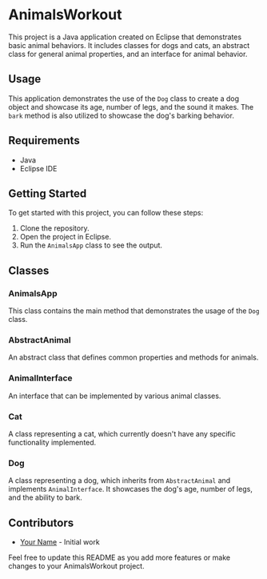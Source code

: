 # AnimalsWorkout

This project is a Java application created on Eclipse that demonstrates basic animal behaviors. It includes classes for dogs and cats, an abstract class for general animal properties, and an interface for animal behavior.

## Usage

This application demonstrates the use of the `Dog` class to create a dog object and showcase its age, number of legs, and the sound it makes. The `bark` method is also utilized to showcase the dog's barking behavior.

## Requirements

- Java
- Eclipse IDE

## Getting Started

To get started with this project, you can follow these steps:

1. Clone the repository.
2. Open the project in Eclipse.
3. Run the `AnimalsApp` class to see the output.

## Classes

### AnimalsApp

This class contains the main method that demonstrates the usage of the `Dog` class.

### AbstractAnimal

An abstract class that defines common properties and methods for animals.

### AnimalInterface

An interface that can be implemented by various animal classes.

### Cat

A class representing a cat, which currently doesn't have any specific functionality implemented.

### Dog

A class representing a dog, which inherits from `AbstractAnimal` and implements `AnimalInterface`. It showcases the dog's age, number of legs, and the ability to bark.

## Contributors

- [Your Name](https://github.com/yourusername) - Initial work

Feel free to update this README as you add more features or make changes to your AnimalsWorkout project.
